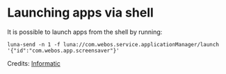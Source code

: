 # Launching apps via shell

It is possible to launch apps from the shell by running:

```
luna-send -n 1 -f luna://com.webos.service.applicationManager/launch '{"id":"com.webos.app.screensaver"}' 
```

Credits: [Informatic](https://gist.github.com/Informatic/1983f2e501444cf1cbd182e50820d6c1)